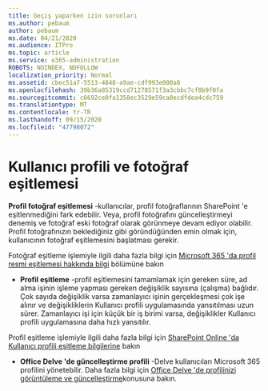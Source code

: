 ```yaml
---
title: Geçiş yaparken izin sorunları
ms.author: pebaum
author: pebaum
ms.date: 04/21/2020
ms.audience: ITPro
ms.topic: article
ms.service: o365-administration
ROBOTS: NOINDEX, NOFOLLOW
localization_priority: Normal
ms.assetid: cbec51a7-5513-4848-a9ae-cdf993e000a8
ms.openlocfilehash: 39b36a85319ccd71278571f3a3cbbc7cf0b9f0fa
ms.sourcegitcommit: c6692ce0fa1358ec3529e59ca0ecdfdea4cdc759
ms.translationtype: MT
ms.contentlocale: tr-TR
ms.lasthandoff: 09/15/2020
ms.locfileid: "47798072"
---
```

# <a name="user-profile-and-photo-synchronization"></a>Kullanıcı profili ve fotoğraf eşitlemesi

 **Profil fotoğraf eşitlemesi** -kullanıcılar, profil fotoğraflarının SharePoint 'e eşitlenmediğini fark edebilir. Veya, profil fotoğrafını güncelleştirmeyi denemiş ve fotoğraf eski fotoğraf olarak görünmeye devam ediyor olabilir. Profil fotoğrafınızın beklediğiniz gibi göründüğünden emin olmak için, kullanıcının fotoğraf eşitlemesini başlatması gerekir. 
  
Fotoğraf eşitleme işlemiyle ilgili daha fazla bilgi için [Microsoft 365 'da profil resmi eşitlemesi hakkında bilgi](https://go.microsoft.com/fwlink/?linkid=2022634) bölümüne bakın
  
- **Profil eşitleme** -profil eşitlemesini tamamlamak için gereken süre, ad alma işinin işleme yapması gereken değişiklik sayısına (çalışma) bağlıdır. Çok sayıda değişiklik varsa zamanlayıcı işinin gerçekleşmesi çok işe alınır ve değişikliklerin Kullanıcı profili uygulamasında yansıtılması uzun sürer. Zamanlayıcı işi için küçük bir iş birimi varsa, değişiklikler Kullanıcı profili uygulamasına daha hızlı yansıtılır. 
  
Profil eşitleme işlemiyle ilgili daha fazla bilgi için [SharePoint Online 'da Kullanıcı profili eşitleme bilgilerine](https://go.microsoft.com/fwlink/?linkid=2022639) bakın
    
- **Office Delve 'de güncelleştirme profili** -Delve kullanıcıları Microsoft 365 profilini yönetebilir. Daha fazla bilgi için [Office Delve 'de profilinizi görüntüleme ve güncelleştirme](https://support.office.com/article/View-and-update-your-profile-in-Office-Delve-4e84343b-eedf-45a1-aeb9-8627ccca14ba)konusuna bakın.
    

